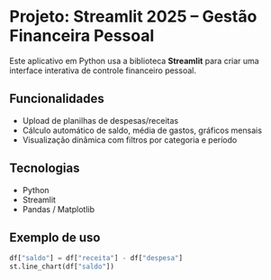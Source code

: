 # Projeto: Streamlit 2025 – Gestão Financeira Pessoal

Este aplicativo em Python usa a biblioteca **Streamlit** para criar uma interface interativa de controle financeiro pessoal.

## Funcionalidades

- Upload de planilhas de despesas/receitas
- Cálculo automático de saldo, média de gastos, gráficos mensais
- Visualização dinâmica com filtros por categoria e período

## Tecnologias
- Python
- Streamlit
- Pandas / Matplotlib

## Exemplo de uso

```python
df["saldo"] = df["receita"] - df["despesa"]
st.line_chart(df["saldo"])
```